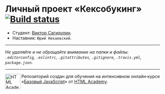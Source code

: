 # Личный проект «Кексобукинг» [![Build status][travis-image]][travis-url]

* Студент: [Виктор Сагидулин](https://up.htmlacademy.ru/javascript/10/user/103706).
* Наставник: `Юрий Нехаевский`.

---

_Не удаляйте и не обращайте внимание на папки и файлы:_<br>
_`.editorconfig`, `.eslintrc`, `.gitattributes`, `.gitignore`, `.travis.yml`, `package.json`._

---

<a href="https://htmlacademy.ru/intensive/javascript"><img align="left" width="50" height="50" title="HTML Academy" src="https://up.htmlacademy.ru/static/img/intensive/javascript/logo-for-github.svg"></a>

Репозиторий создан для обучения на интенсивном онлайн‑курсе «[Базовый JavaScript](https://htmlacademy.ru/intensive/javascript)» от [HTML Academy](https://htmlacademy.ru).

[travis-image]: https://travis-ci.org/htmlacademy-javascript/103706-keksobooking.svg?branch=master
[travis-url]: https://travis-ci.org/htmlacademy-javascript/103706-keksobooking
